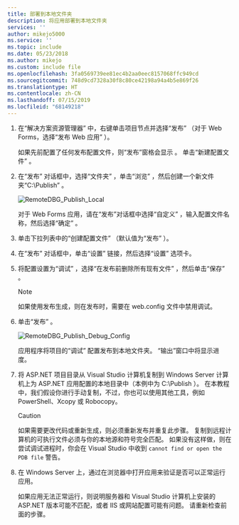 ```yaml
---
title: 部署到本地文件夹
description: 将应用部署到本地文件夹
services: ''
author: mikejo5000
ms.service: ''
ms.topic: include
ms.date: 05/23/2018
ms.author: mikejo
ms.custom: include file
ms.openlocfilehash: 3fa0569739ee81ec4b2aa0eec8157068ffc949cd
ms.sourcegitcommit: 748d9cd7328a30f8c80ce42198a94a4b5e869f26
ms.translationtype: HT
ms.contentlocale: zh-CN
ms.lasthandoff: 07/15/2019
ms.locfileid: "68149218"
---
```

1. 在“解决方案资源管理器”  中，右键单击项目节点并选择“发布”  （对于 Web Forms，选择“发布 Web 应用”  ）。

    如果先前配置了任何发布配置文件，则“发布”窗格会显示  。 单击“新建配置文件”  。

1. 在“发布”  对话框中，选择“文件夹”  ，单击“浏览”  ，然后创建一个新文件夹“C:\Publish”  。

    ![RemoteDBG_Publish_Local](../media/remotedbg_publish_local.png "RemoteDBG_Publish_Local")

    对于 Web Forms 应用，请在“发布”对话框中选择“自定义”  ，输入配置文件名称，然后选择“确定”  。

1. 单击下拉列表中的“创建配置文件”  （默认值为“发布”  ）。

1. 在“发布”  对话框中，单击“设置”  链接，然后选择“设置”  选项卡。

1. 将配置设置为“调试”  ，选择“在发布前删除所有现有文件”  ，然后单击“保存”  。

    > [!NOTE]
    > 如果使用发布生成，则在发布时，需要在 web.config 文件中禁用调试。

1. 单击“发布”  。

    ![RemoteDBG_Publish_Debug_Config](../media/remotedbg_publish_debug_config.png "RemoteDBG_Publish_Debug_Config")

    应用程序将项目的“调试”  配置发布到本地文件夹。 “输出”窗口中将显示进度。

1. 将 ASP.NET 项目目录从 Visual Studio 计算机复制到 Windows Server 计算机上为 ASP.NET 应用配置的本地目录中（本例中为 C:\Publish  ）。 在本教程中，我们假设你进行手动复制，不过，你也可以使用其他工具，例如 PowerShell、Xcopy 或 Robocopy。

    > [!CAUTION]
    > 如果需要更改代码或重新生成，则必须重新发布并重复此步骤。 复制到远程计算机的可执行文件必须与你的本地源和符号完全匹配。    如果没有这样做，则在尝试调试进程时，你会在 Visual Studio 中收到 `cannot find or open the PDB file` 警告。

1. 在 Windows Server 上，通过在浏览器中打开应用来验证是否可以正常运行应用。

    如果应用无法正常运行，则说明服务器和 Visual Studio 计算机上安装的 ASP.NET 版本可能不匹配，或者 IIS 或网站配置可能有问题。 请重新检查前面的步骤。
